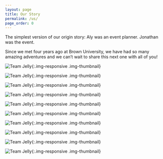 ```yaml
---
layout: page
title: Our Story
permalink: /us/
page_order: 0
---
```


The simplest version of our origin story: Aly was an event planner. Jonathan was the event.

Since we met four years ago at Brown University, we have had so many amazing adventures and we can’t wait to share this next one with all of you!

![Team Jelly](/images/jelly8.jpg){:.img-responsive .img-thumbnail}

![Team Jelly](/images/jelly10.jpg){:.img-responsive .img-thumbnail}

![Team Jelly](/images/jelly9.jpg){:.img-responsive .img-thumbnail}

![Team Jelly](/images/jelly7.jpg){:.img-responsive .img-thumbnail}

![Team Jelly](/images/jelly6.jpg){:.img-responsive .img-thumbnail}

![Team Jelly](/images/jelly5.jpg){:.img-responsive .img-thumbnail}

![Team Jelly](/images/jelly4.jpg){:.img-responsive .img-thumbnail}

![Team Jelly](/images/jelly3.jpg){:.img-responsive .img-thumbnail}

![Team Jelly](/images/jelly2.jpg){:.img-responsive .img-thumbnail}

![Team Jelly](/images/jelly1.jpg){:.img-responsive .img-thumbnail}
